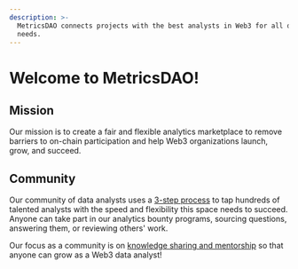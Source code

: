 ```yaml
---
description: >-
  MetricsDAO connects projects with the best analysts in Web3 for all data
  needs.
---
```


# Welcome to MetricsDAO!

## Mission

Our mission is to create a fair and flexible analytics marketplace to remove barriers to on-chain participation and help Web3 organizations launch, grow, and succeed.

## Community

Our community of data analysts uses a [3-step process](metricsdao/the-dao-for-web3-analytics/) to tap hundreds of talented analysts with the speed and flexibility this space needs to succeed. Anyone can take part in our analytics bounty programs, sourcing questions, answering them, or reviewing others' work.&#x20;

Our focus as a community is on [knowledge sharing and mentorship](education/education-overview.md) so that anyone can grow as a Web3 data analyst!
